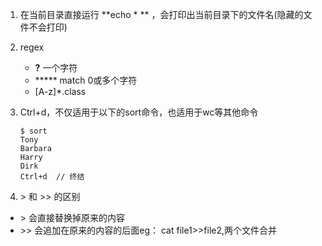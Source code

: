 1. 在当前目录直接运行 **echo * ** ，会打印出当前目录下的文件名(隐藏的文件不会打印)

2. regex

   - **?**  一个字符
   - ***** match 0或多个字符
   - [A-z]*.class

3. Ctrl+d，不仅适用于以下的sort命令，也适用于wc等其他命令

   ```shell 
   $ sort
   Tony
   Barbara
   Harry
   Dirk
   Ctrl+d  // 终结
   ```

4. \> 和 >> 的区别

- \> 会直接替换掉原来的内容 
- \>> 会追加在原来的内容的后面eg： cat file1>>file2,两个文件合并

